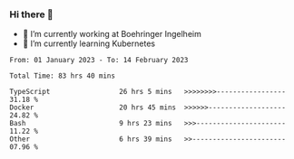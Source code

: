### Hi there 👋
- 🔭 I’m currently working at Boehringer Ingelheim
- 🌱 I’m currently learning Kubernetes

 
<!--START_SECTION:waka-->

```text
From: 01 January 2023 - To: 14 February 2023

Total Time: 83 hrs 40 mins

TypeScript                 26 hrs 5 mins   >>>>>>>>-----------------   31.18 %
Docker                     20 hrs 45 mins  >>>>>>-------------------   24.82 %
Bash                       9 hrs 23 mins   >>>----------------------   11.22 %
Other                      6 hrs 39 mins   >>-----------------------   07.96 %
```

<!--END_SECTION:waka-->

 
